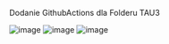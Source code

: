 Dodanie GithubActions dla Folderu TAU3

![image](https://github.com/user-attachments/assets/2b95877f-3a91-4539-8f8e-e2b4b1e7cd81)
![image](https://github.com/user-attachments/assets/cf4f57f7-689b-46e9-8ba3-1b3b826bd366)
![image](https://github.com/user-attachments/assets/06a11f44-0015-44ae-964d-e0f5a30446f0)


